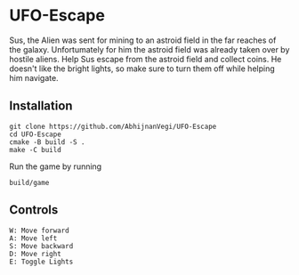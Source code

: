 # UFO-Escape
Sus, the Alien was sent for mining to an astroid field in the far reaches of the galaxy.
Unfortumately for him the astroid field was already taken over by hostile aliens. Help
Sus escape from the astroid field and collect coins. He doesn't like the bright lights, so
make sure to turn them off while helping him navigate.

## Installation
```
git clone https://github.com/AbhijnanVegi/UFO-Escape
cd UFO-Escape
cmake -B build -S .
make -C build
```
Run the game by running
```
build/game
```

## Controls
```
W: Move forward
A: Move left
S: Move backward
D: Move right
E: Toggle Lights
```
